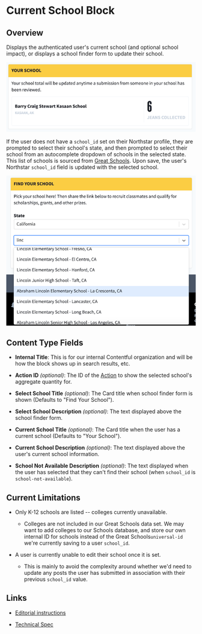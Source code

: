 # Current School Block

## Overview

Displays the authenticated user's current school (and optional school impact), or displays a school finder form to update their school.

![Example Current School Block With Action](../../.gitbook/assets/current-school-block-action.png)

If the user does not have a `school_id` set on their Northstar profile, they are prompted to select their school's state, and then prompted to select their school from an autocomplete dropdown of schools in the selected state. This list of schools is sourced from [Great Schools](https://www.greatschools.org/). Upon save, the user's Northstar `school_id` field is updated with the selected school.

![Example Current School Block With School Finder](../../.gitbook/assets/current-school-block-select-school.png)

## Content Type Fields

- **Internal Title**: This is for our internal Contentful organization and will be how the block shows up in search results, etc.

- **Action ID** _(optional)_: The ID of the [Action](https://github.com/DoSomething/rogue/blob/master/docs/endpoints/actions.md) to show the selected school's aggregate quantity for.

- **Select School Title** _(optional)_: The Card title when school finder form is shown (Defaults to "Find Your School").

- **Select School Description** _(optional)_: The text displayed above the school finder form.

- **Current School Title** _(optional)_: The Card title when the user has a current school (Defaults to "Your School").

- **Current School Description** _(optional)_: The text displayed above the user's current school information.

- **School Not Available Description** _(optional)_: The text displayed when the user has selected that they can't find their school (when `school_id` is `school-not-available`).

## Current Limitations

- Only K-12 schools are listed -- colleges currently unavailable.

  - Colleges are not included in our Great Schools data set. We may want to add colleges to our Schools database, and store our own internal ID for schools instead of the Great Schools`universal-id` we're currently saving to a user `school_id`.

- A user is currently unable to edit their school once it is set.

  - This is mainly to avoid the complexity around whether we'd need to update any posts the user has submitted in association with their previous `school_id` value.

## Links

- [Editorial instructions](https://docs.google.com/document/d/1_sYkIseRBCUm3TmMvyB7iMAbMj4IOOTOz961rdl_2XY/edit#)

- [Technical Spec](https://docs.google.com/document/d/1c11vXT-nu5TGR4B8LyPPApQDYiTUcjgRMKaSP9nQ20M/edit?usp=sharing)
